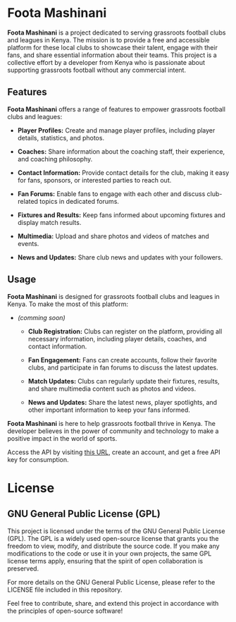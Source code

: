 # Foota Mashinani

__Foota Mashinani__ is a project dedicated to serving grassroots football clubs and leagues in Kenya. The mission is to provide a free and accessible platform for these local clubs to showcase their talent, engage with their fans, and share essential information about their teams. This project is a collective effort by a developer from Kenya who is passionate about supporting grassroots football without any commercial intent.


## Features

__Foota Mashinani__ offers a range of features to empower grassroots football clubs and leagues:

  * __Player Profiles:__ Create and manage player profiles, including player details, statistics, and photos.

  * __Coaches:__ Share information about the coaching staff, their experience, and coaching philosophy.

  * __Contact Information:__ Provide contact details for the club, making it easy for fans, sponsors, or interested parties to reach out.

  * __Fan Forums:__ Enable fans to engage with each other and discuss club-related topics in dedicated forums.

  * __Fixtures and Results:__ Keep fans informed about upcoming fixtures and display match results.

  * __Multimedia:__ Upload and share photos and videos of matches and events.

  * __News and Updates:__ Share club news and updates with your followers.


## Usage

__Foota Mashinani__ is designed for grassroots football clubs and leagues in Kenya. To make the most of this platform:

* _(comming soon)_
  * __Club Registration:__ Clubs can register on the platform, providing all necessary information, including player details, coaches, and contact information.

  * __Fan Engagement:__ Fans can create accounts, follow their favorite clubs, and participate in fan forums to discuss the latest updates.

  * __Match Updates:__ Clubs can regularly update their fixtures, results, and share multimedia content such as photos and videos.

  * __News and Updates:__ Share the latest news, player spotlights, and other important information to keep your fans informed.


__Foota Mashinani__ is here to help grassroots football thrive in Kenya. The developer believes in the power of community and technology to make a positive impact in the world of sports.

Access the API by visiting [this URL](https://foota.pythonanywhere.com), create an account, and get a free API key for consumption.


# License
## GNU General Public License (GPL)

This project is licensed under the terms of the GNU General Public License (GPL). The GPL is a widely used open-source license that grants you the freedom to view, modify, and distribute the source code. If you make any modifications to the code or use it in your own projects, the same GPL license terms apply, ensuring that the spirit of open collaboration is preserved.

For more details on the GNU General Public License, please refer to the LICENSE file included in this repository.

Feel free to contribute, share, and extend this project in accordance with the principles of open-source software!

